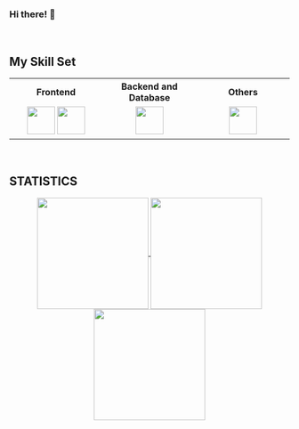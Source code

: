 ### Hi there! 👋

<br/>

## My Skill Set

<table>
<tr>
    <th>Frontend</th>
    <th>Backend and Database</th>
    <th>Others</th>
</tr>

<tr><td valign="top" width="33%">

<div align="center">  
<a href="https://skillicons.dev" target="_blank"><img src="https://skillicons.dev/icons?i=html,css,js,react,redux" height="50" /></a>
<a href="https://skillicons.dev" target="_blank"><img src="https://skillicons.dev/icons?i=styledcomponents,materialui,webpack,vite" height="50" /></a> 
</div>

</td><td valign="top" width="33%">

<div align="center">  
<a href="https://skillicons.dev" target="_blank"><img src="https://skillicons.dev/icons?i=nodejs,mongodb,express,postman" height="50"/></a>
</div>

</td><td valign="top" width="33%">

<div align="center">  
<a href="https://skillicons.dev" target="_blank"><img src="https://skillicons.dev/icons?i=figma,vscode,github,git,bash" height="50"/></a>  
</div>

</td></tr></table>

<br/>

## STATISTICS

<div align="center">

<a href="https://github.com/anuraghazra/github-readme-stats">
  <img height=200 align="center" src="https://github-readme-stats.vercel.app/api?username=va7ul&theme=vision-friendly-dark&show_icons=true&hide_border=true&count_private=true&card_width=60%" />
</a>
<a href="https://github.com/anuraghazra/convoychat">
  <img height=200 align="center" src="https://github-readme-stats.vercel.app/api/top-langs?username=va7ul&theme=vision-friendly-dark&show_icons=true&hide_border=true&layout=compact&langs_count=8&card_width=40%" />
</a>
<a href="https://github.com/anuraghazra/convoychat">
  <img height=200 align="center" src="https://github-readme-streak-stats.herokuapp.com/?user=va7ul&theme=vision-friendly-dark&hide_border=true" />
</a>

<!-- ![va7ul's Top Languages](https://github-readme-stats.vercel.app/api/top-langs/?username=va7ul&theme=vue-dark&show_icons=true&hide_border=true&layout=pie) ![va7ul's Stats](https://github-readme-stats.vercel.app/api?username=va7ul&theme=vue-dark&show_icons=true&hide_border=true&count_private=true) -->

<!-- ![va7ul's Streak](https://github-readme-streak-stats.herokuapp.com/?user=va7ul&theme=vue-dark&hide_border=true) -->
<!-- ![va7ul's Streak](https://github-readme-streak-stats.herokuapp.com/?user=va7ul&theme=vision-friendly-dark&hide_border=true) -->
</div>
